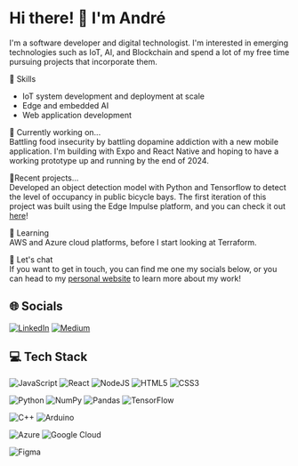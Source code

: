 # Hi there! 👋 I'm André

I'm a software developer and digital technologist. I'm interested in emerging technologies such as IoT, AI, and Blockchain and spend a lot of my free time pursuing projects that incorporate them.

🚀 Skills
- IoT system development and deployment at scale
- Edge and embedded AI
- Web application development

🔭 Currently working on...<br>
Battling food insecurity by battling dopamine addiction with a new mobile application. I'm building with Expo and React Native and hoping to have a working prototype up and running by the end of 2024.

📡Recent projects...<br>
Developed an object detection model with Python and Tensorflow to detect the level of occupancy in public bicycle bays. The first iteration of this project was built using the Edge Impulse platform, and you can check it out [here](https://github.com/andrelbourgeois/park-my-bike)! 

🌱 Learning<br>
AWS and Azure cloud platforms, before I start looking at Terraform.

💬 Let's chat<br>
If you want to get in touch, you can find me one my socials below, or you can head to my [personal website](https://www.andrebourgeois.me) to learn more about my work!

## 🌐 Socials
[![LinkedIn](https://img.shields.io/badge/LinkedIn-%230077B5.svg?logo=linkedin&logoColor=white)](https://linkedin.com/in/andrelbourgeois) [![Medium](https://img.shields.io/badge/Medium-12100E?logo=medium&logoColor=white)](https://medium.com/@andrelbourgeois) 

## 💻 Tech Stack
![JavaScript](https://img.shields.io/badge/javascript-%23323330.svg?style=flat&logo=javascript&logoColor=%23F7DF1E) ![React](https://img.shields.io/badge/react-%2320232a.svg?style=flat&logo=react&logoColor=%2361DAFB) ![NodeJS](https://img.shields.io/badge/node.js-6DA55F?style=flat&logo=node.js&logoColor=white) ![HTML5](https://img.shields.io/badge/html5-%23E34F26.svg?style=flat&logo=html5&logoColor=white) ![CSS3](https://img.shields.io/badge/css3-%231572B6.svg?style=flat&logo=css3&logoColor=white)

![Python](https://img.shields.io/badge/python-3670A0?style=flat&logo=python&logoColor=ffdd54) ![NumPy](https://img.shields.io/badge/numpy-%23013243.svg?style=flat&logo=numpy&logoColor=white) ![Pandas](https://img.shields.io/badge/pandas-%23150458.svg?style=flat&logo=pandas&logoColor=white) ![TensorFlow](https://img.shields.io/badge/TensorFlow-%23FF6F00.svg?style=flat&logo=TensorFlow&logoColor=white)

![C++](https://img.shields.io/badge/c++-%2300599C.svg?style=flat&logo=c%2B%2B&logoColor=white) ![Arduino](https://img.shields.io/badge/-Arduino-00979D?style=flat&logo=Arduino&logoColor=white)

![Azure](https://img.shields.io/badge/azure-%230072C6.svg?style=flat&logo=azure-devops&logoColor=white) ![Google Cloud](https://img.shields.io/badge/Google%20Cloud-%234285F4.svg?style=flat&logo=google-cloud&logoColor=white)

![Figma](https://img.shields.io/badge/figma-%23F24E1E.svg?style=flat&logo=figma&logoColor=white)

  
<!-- Proudly created with GPRM ( https://gprm.itsvg.in ) -->

<!--
How can technology help to inform our understanding of the built and natural environments?  
How can it help to facilitate an interaction with our physical world?  
What are the implications of these innovations on people and society?  
How can we ensure progression an equitable way that improves the quality of lives for users?  
-->


<!--
**andrelbourgeois/andrelbourgeois** is a ✨ _special_ ✨ repository because its `README.md` (this file) appears on your GitHub profile.

Here are some ideas to get you started:

- 🔭 I’m currently working on ...
- 🌱 I’m currently learning ...
- 👯 I’m looking to collaborate on ...
- 🤔 I’m looking for help with ...
- 💬 Ask me about ...
- 📫 How to reach me: ...
- 😄 Pronouns: ...
- ⚡ Fun fact: ...
-->

<!--
<p style="display:flex;">
  <a href"https://andrebourgeois.me"><img src="https://user-images.githubusercontent.com/33913141/216035530-82fd5ad6-5a4d-4fea-a767-8bcc3a6d8228.png"          style="width:80px;"/></a>
  &nbsp;&nbsp;&nbsp;&nbsp;&nbsp;&nbsp;
  <a href="https://www.linkedin.com/in/andrelbourgeois"><img src="https://user-images.githubusercontent.com/33913141/216035467-faa791a3-6f6f-4bf6-afd4-8df3a065d99b.png"  style="width:80px;"/></a>
    &nbsp;&nbsp;&nbsp;&nbsp;&nbsp;&nbsp;
  <a href="https://andrebourgeois.medium.com"><img src="https://user-images.githubusercontent.com/33913141/216035449-cf1649f3-1861-4c36-853f-f03868b64e8a.png"  style="width:80px;"/></a>
    &nbsp;&nbsp;&nbsp;&nbsp;&nbsp;&nbsp;
  <a href="https://angel.co/u/andrelbourgeois"><img src="https://user-images.githubusercontent.com/33913141/216035496-99fc5ea9-7549-40cd-9a41-aa37b1b58ae3.png" style="width:80px;"/></a>
</p>  -->
